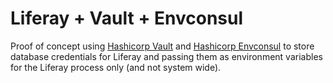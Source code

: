 # Liferay + Vault + Envconsul

Proof of concept using [Hashicorp Vault](https://github.com/hashicorp/vault) and [Hashicorp Envconsul](https://github.com/hashicorp/envconsul) to store database credentials for Liferay and passing them as environment variables for the Liferay process only (and not system wide).
